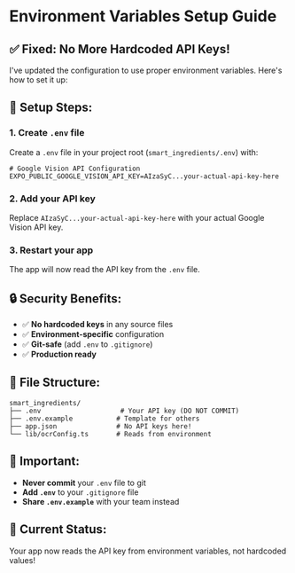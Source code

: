 # Environment Variables Setup Guide

## ✅ **Fixed: No More Hardcoded API Keys!**

I've updated the configuration to use proper environment variables. Here's how to set it up:

## 🔧 **Setup Steps:**

### 1. Create `.env` file
Create a `.env` file in your project root (`smart_ingredients/.env`) with:

```
# Google Vision API Configuration
EXPO_PUBLIC_GOOGLE_VISION_API_KEY=AIzaSyC...your-actual-api-key-here
```

### 2. Add your API key
Replace `AIzaSyC...your-actual-api-key-here` with your actual Google Vision API key.

### 3. Restart your app
The app will now read the API key from the `.env` file.

## 🔒 **Security Benefits:**

- ✅ **No hardcoded keys** in any source files
- ✅ **Environment-specific** configuration
- ✅ **Git-safe** (add `.env` to `.gitignore`)
- ✅ **Production ready**

## 📁 **File Structure:**
```
smart_ingredients/
├── .env                    # Your API key (DO NOT COMMIT)
├── .env.example           # Template for others
├── app.json               # No API keys here!
└── lib/ocrConfig.ts       # Reads from environment
```

## 🚫 **Important:**
- **Never commit** your `.env` file to git
- **Add `.env`** to your `.gitignore` file
- **Share `.env.example`** with your team instead

## 🎯 **Current Status:**
Your app now reads the API key from environment variables, not hardcoded values!
